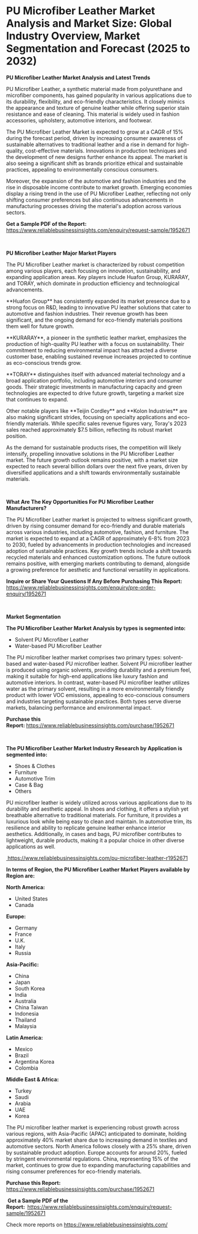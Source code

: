 <p><h1>PU Microfiber Leather Market Analysis and Market Size: Global Industry Overview, Market Segmentation and Forecast (2025 to 2032)</h1></p><p><strong>PU Microfiber Leather Market Analysis and Latest Trends</strong></p>
<p><p>PU Microfiber Leather, a synthetic material made from polyurethane and microfiber components, has gained popularity in various applications due to its durability, flexibility, and eco-friendly characteristics. It closely mimics the appearance and texture of genuine leather while offering superior stain resistance and ease of cleaning. This material is widely used in fashion accessories, upholstery, automotive interiors, and footwear.</p><p>The PU Microfiber Leather Market is expected to grow at a CAGR of 15% during the forecast period, driven by increasing consumer awareness of sustainable alternatives to traditional leather and a rise in demand for high-quality, cost-effective materials. Innovations in production techniques and the development of new designs further enhance its appeal. The market is also seeing a significant shift as brands prioritize ethical and sustainable practices, appealing to environmentally conscious consumers.</p><p>Moreover, the expansion of the automotive and fashion industries and the rise in disposable income contribute to market growth. Emerging economies display a rising trend in the use of PU Microfiber Leather, reflecting not only shifting consumer preferences but also continuous advancements in manufacturing processes driving the material's adoption across various sectors.</p></p>
<p><strong>Get a Sample PDF of the Report:&nbsp;</strong> <a href="https://www.reliablebusinessinsights.com/enquiry/request-sample/1952671?utm_campaign=3107&utm_medium=2&utm_source=Github&utm_content=ia&utm_term=02042025&utm_id=pu-microfiber-leather">https://www.reliablebusinessinsights.com/enquiry/request-sample/1952671</a></p>
<p>&nbsp;</p>
<p><strong>PU Microfiber Leather Major Market Players</strong></p>
<p><p>The PU Microfiber Leather market is characterized by robust competition among various players, each focusing on innovation, sustainability, and expanding application areas. Key players include Huafon Group, KURARAY, and TORAY, which dominate in production efficiency and technological advancements. </p><p>**Huafon Group** has consistently expanded its market presence due to a strong focus on R&D, leading to innovative PU leather solutions that cater to automotive and fashion industries. Their revenue growth has been significant, and the ongoing demand for eco-friendly materials positions them well for future growth.</p><p>**KURARAY**, a pioneer in the synthetic leather market, emphasizes the production of high-quality PU leather with a focus on sustainability. Their commitment to reducing environmental impact has attracted a diverse customer base, enabling sustained revenue increases projected to continue as eco-conscious trends grow.</p><p>**TORAY** distinguishes itself with advanced material technology and a broad application portfolio, including automotive interiors and consumer goods. Their strategic investments in manufacturing capacity and green technologies are expected to drive future growth, targeting a market size that continues to expand.</p><p>Other notable players like **Teijin Cordley** and **Kolon Industries** are also making significant strides, focusing on specialty applications and eco-friendly materials. While specific sales revenue figures vary, Toray's 2023 sales reached approximately $7.5 billion, reflecting its robust market position.</p><p>As the demand for sustainable products rises, the competition will likely intensify, propelling innovative solutions in the PU Microfiber Leather market. The future growth outlook remains positive, with a market size expected to reach several billion dollars over the next five years, driven by diversified applications and a shift towards environmentally sustainable materials.</p></p>
<p>&nbsp;</p>
<p><strong>What Are The Key Opportunities For PU Microfiber Leather Manufacturers?</strong></p>
<p><p>The PU Microfiber Leather market is projected to witness significant growth, driven by rising consumer demand for eco-friendly and durable materials across various industries, including automotive, fashion, and furniture. The market is expected to expand at a CAGR of approximately 6-8% from 2023 to 2030, fueled by advancements in production technologies and increased adoption of sustainable practices. Key growth trends include a shift towards recycled materials and enhanced customization options. The future outlook remains positive, with emerging markets contributing to demand, alongside a growing preference for aesthetic and functional versatility in applications.</p></p>
<p><strong>Inquire or Share Your Questions If Any Before Purchasing This Report:</strong> <a href="https://www.reliablebusinessinsights.com/enquiry/pre-order-enquiry/1952671?utm_campaign=3107&utm_medium=2&utm_source=Github&utm_content=ia&utm_term=02042025&utm_id=pu-microfiber-leather">https://www.reliablebusinessinsights.com/enquiry/pre-order-enquiry/1952671</a></p>
<p>&nbsp;</p>
<p><strong>Market Segmentation</strong></p>
<p><strong>The PU Microfiber Leather Market Analysis by types is segmented into:</strong></p>
<p><ul><li>Solvent PU Microfiber Leather</li><li>Water-based PU Microfiber Leather</li></ul></p>
<p><p>The PU microfiber leather market comprises two primary types: solvent-based and water-based PU microfiber leather. Solvent PU microfiber leather is produced using organic solvents, providing durability and a premium feel, making it suitable for high-end applications like luxury fashion and automotive interiors. In contrast, water-based PU microfiber leather utilizes water as the primary solvent, resulting in a more environmentally friendly product with lower VOC emissions, appealing to eco-conscious consumers and industries targeting sustainable practices. Both types serve diverse markets, balancing performance and environmental impact.</p></p>
<p><strong>Purchase this Report:&nbsp;</strong><a href="https://www.reliablebusinessinsights.com/purchase/1952671?utm_campaign=3107&utm_medium=2&utm_source=Github&utm_content=ia&utm_term=02042025&utm_id=pu-microfiber-leather">https://www.reliablebusinessinsights.com/purchase/1952671</a></p>
<p>&nbsp;</p>
<p><strong>The PU Microfiber Leather Market Industry Research by Application is segmented into:</strong></p>
<p><ul><li>Shoes & Clothes</li><li>Furniture</li><li>Automotive Trim</li><li>Case & Bag</li><li>Others</li></ul></p>
<p><p>PU microfiber leather is widely utilized across various applications due to its durability and aesthetic appeal. In shoes and clothing, it offers a stylish yet breathable alternative to traditional materials. For furniture, it provides a luxurious look while being easy to clean and maintain. In automotive trim, its resilience and ability to replicate genuine leather enhance interior aesthetics. Additionally, in cases and bags, PU microfiber contributes to lightweight, durable products, making it a popular choice in other diverse applications as well.</p></p>
<p><a href="https://www.reliablebusinessinsights.com/pu-microfiber-leather-r1952671?utm_campaign=3107&utm_medium=2&utm_source=Github&utm_content=ia&utm_term=02042025&utm_id=pu-microfiber-leather">&nbsp;https://www.reliablebusinessinsights.com/pu-microfiber-leather-r1952671</a></p>
<p><strong>In terms of Region, the PU Microfiber Leather Market Players available by Region are:</strong></p>
<p>
    <p> <strong> North America: </strong>
        <ul>
            <li>United States</li>
            <li>Canada</li>
        </ul>
        </p> 
    <p> <strong> Europe: </strong>
        <ul>
            <li>Germany</li>
            <li>France</li>
            <li>U.K.</li>
            <li>Italy</li>
            <li>Russia</li>
        </ul>
        </p> 
    <p> <strong> Asia-Pacific: </strong>
        <ul>
            <li>China</li>
            <li>Japan</li>
            <li>South Korea</li>
            <li>India</li>
            <li>Australia</li>
            <li>China Taiwan</li>
            <li>Indonesia</li>
            <li>Thailand</li>
            <li>Malaysia</li>
        </ul>
        </p> 
    <p> <strong> Latin America: </strong>
        <ul>
            <li>Mexico</li>
            <li>Brazil</li>
            <li>Argentina Korea</li>
            <li>Colombia</li>
        </ul>
        </p> 
    <p> <strong> Middle East & Africa: </strong>
        <ul>
            <li>Turkey</li>
            <li>Saudi</li>
            <li>Arabia</li>
            <li>UAE</li>
            <li>Korea</li>
        </ul>
    </p>
    </p>
<p><p>The PU microfiber leather market is experiencing robust growth across various regions, with Asia-Pacific (APAC) anticipated to dominate, holding approximately 40% market share due to increasing demand in textiles and automotive sectors. North America follows closely with a 25% share, driven by sustainable product adoption. Europe accounts for around 20%, fueled by stringent environmental regulations. China, representing 15% of the market, continues to grow due to expanding manufacturing capabilities and rising consumer preferences for eco-friendly materials.</p></p>
<p><strong>Purchase this Report: </strong><a href="https://www.reliablebusinessinsights.com/purchase/1952671?utm_campaign=3107&utm_medium=2&utm_source=Github&utm_content=ia&utm_term=02042025&utm_id=pu-microfiber-leather">https://www.reliablebusinessinsights.com/purchase/1952671</a></p>
<p>&nbsp;<strong>Get a Sample PDF of the Report:&nbsp;&nbsp;</strong><a href="https://www.reliablebusinessinsights.com/enquiry/request-sample/1952671?utm_campaign=3107&utm_medium=2&utm_source=Github&utm_content=ia&utm_term=02042025&utm_id=pu-microfiber-leather">https://www.reliablebusinessinsights.com/enquiry/request-sample/1952671</a></p>
<p><strong></strong></p>
<p>Check more reports on <a href="https://www.reliablebusinessinsights.com/?utm_campaign=3107&utm_medium=2&utm_source=Github&utm_content=ia&utm_term=02042025&utm_id=pu-microfiber-leather">https://www.reliablebusinessinsights.com/</a></p>